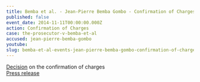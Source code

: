 ```yaml
---
title: Bemba et al. - Jean-Pierre Bemba Gombo - Confirmation of Charges
published: false
event_date: 2014-11-11T00:00:00.000Z
action: Confirmation of Charges
case: the-prosecutor-v-bemba-et-al
accused: jean-pierre-bemba-gombo
youtube:
slug: bemba-et-al-events-jean-pierre-bemba-gombo-confirmation-of-charges
---
```



[Decision](http://www.icc-cpi.int/iccdocs/doc/doc1857534.pdf) on the confirmation of charges
<br>[Press release](https://www.icc-cpi.int/pages/item.aspx?name=PR1062)